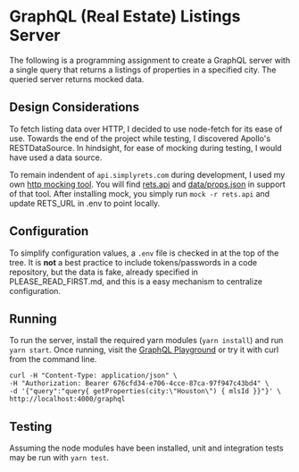 # GraphQL (Real Estate) Listings Server

The following is a programming assignment to create a GraphQL server with a single query that returns a listings of properties in a specified city.  The queried server returns mocked data.

## Design Considerations

To fetch listing data over HTTP, I decided to use node-fetch for its ease of use.  Towards the end of the project while testing, I discovered Apollo's RESTDataSource.  In hindsight, for ease of mocking during testing, I would have used a data source.

To remain indendent of `api.simplyrets.com` during development, I used my own [http mocking tool](https://github.com/sspencer/mock).  You will find [rets.api](rets.api) and [data/props.json](data/props.json) in support of that tool.  After installing mock, you simply run `mock -r rets.api` and update RETS_URL in .env to point locally.

## Configuration

To simplify configuration values, a `.env` file is checked in at the top of the tree.  It is **not** a best practice to include tokens/passwords in a code repository, but the data is fake, already specified in PLEASE_READ_FIRST.md, and this is a easy mechanism to centralize configuration.

## Running

To run the server, install the required yarn modules (`yarn install`) and run `yarn start`. Once running, visit the [GraphQL Playground](http://localhost:4000/graphql) or try it with curl from the command line.

    curl -H "Content-Type: application/json" \
    -H "Authorization: Bearer 676cfd34-e706-4cce-87ca-97f947c43bd4" \
    -d '{"query":"query{ getProperties(city:\"Houston\") { mlsId }}"}' \
    http://localhost:4000/graphql

## Testing

Assuming the node modules have been installed, unit and integration tests may be run with `yarn test`.
